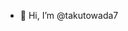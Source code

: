 - 👋 Hi, I’m @takutowada7


<!---
takutowada7/takutowada7 is a ✨ special ✨ repository because its `README.md` (this file) appears on your GitHub profile.
You can click the Preview link to take a look at your changes.
--->
